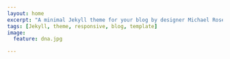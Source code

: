 ```yaml
---
layout: home
excerpt: "A minimal Jekyll theme for your blog by designer Michael Rose."
tags: [Jekyll, theme, responsive, blog, template]
image:
  feature: dna.jpg

---
```


